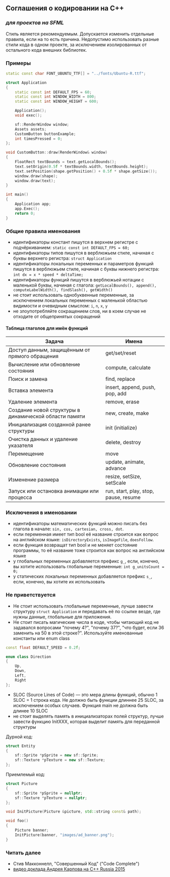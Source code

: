 ## Соглашения о кодировании на C++
### _для проектов на SFML_

Стиль является рекомендуемым. Допускается изменить отдельные правила, если на то есть причина. Недопустимо использовать разные стили кода в одном проекте, за исключением изолированных от остального кода внешних библиотек.

### Примеры
```cpp
static const char FONT_UBUNTU_TTF[] = "../fonts/Ubuntu-R.ttf";

struct Application
{
    static const int DEFAULT_FPS = 60;
    static const int WINDOW_WIDTH = 800;
    static const int WINDOW_HEIGHT = 600;

    Application();
    void exec();

    sf::RenderWindow window;
    Assets assets;
    CustomButton buttonExample;
    int timesPressed = 0;
};

void CustomButton::draw(RenderWindow& window)
{
    FloatRect textBounds = text.getLocalBounds();
    text.setOrigin(0.5f * textBounds.width, textBounds.height);
    text.setPosition(shape.getPosition() + 0.5f * shape.getSize());
    window.draw(shape);
    window.draw(text);
}

int main()
{
    Application app;
    app.Exec();
    return 0;
}
```

### Общие правила именования

- идентификаторы констант пишутся в верхнем регистре с подчёркиванием: ```static const int DEFAULT_FPS = 60;```
- идентификаторы типов пишутся в верблюжьем стиле, начиная с буквы верхнего регистра: ```struct Application```
- идентификаторы локальных переменных и параметров функций пишутся в верблюжьем стиле, начиная с буквы нижнего регистра: ```int dx = x * speed * deltaTime;```
- идентификаторы функций пишутся в верблюжьей нотации с маленькой буквы, начиная с глагола: ```getLocalBounds(), append(), computeLabelWidth(), findSlash(), getWidth()```
- не стоит использовать однобуквенные переменные, за исключением локальных переменных с маленькой областью видимости и очевидным смыслом: ```i```, ```n```, ```x```, ```y```
- не злоупотребляйте сокращением слов, ни в коем случае не отходите от общепринятых сокращений

#### Таблица глаголов для имён функций

| Задача       | Имена        |
| ------------ | ------------ |
| Доступ данным, защищённым от прямого обращения | get/set/reset |
| Вычисление или обновление состояния | compute, calculate |
| Поиск и замена | find, replace |
| Вставка элемента | insert, append, push, pop, add |
| Удаление элемента | remove, erase |
| Создание новой структуры в динамической области памяти | new, create, make |
| Инициализация созданной ранее структуры | init (initialize) |
| Очистка данных и удаление указателя | delete, destroy |
| Перемещение | move |
| Обновление состояния | update, animate, advance|
| Изменение размера | resize, setSize, setScale|
| Запуск или остановка анимации или процесса | run, start, play, stop, pause, resume|

### Исключения в именовании

- идентификаторы математических функций можно писать без глагола в начале: ```sin, cos, cartesian, cross, dot```.
- если переменная имеет тип bool её название строится как вопрос на английском языке: ```isDirectoryExists```, ```isImageFile```, ```doesFollow```.
- если функция возвращат тип bool и не меняет состояние программы, то её название тоже строится как вопрос на английском языке
- у глобальных переменных добавляется префикс ```g_```, если, конечно, вы хотите использовать глобальные переменные: ```int g_unitsCount = 0;```
- у статических локальных переменных добавляется префикс ```s_```, если, конечно, вы хотите их использовать

### Не приветствуется

- Не стоит использовать глобальные переменные, лучше завести структуру ```struct Application``` и передавать её по ссылке везде, где нужны данные, глобальные для приложения.
- Не стоит писать магические числа в коде, чтобы читающий код не задавался вопросами "почему 4?", "почему 37?", "что будет, если 36 заменить на 50 в этой строке?". Используйте именованные константы или enum class
```cpp
const float DEFAULT_SPEED = 0.2f;

enum class Direction
{
    Up,
    Down,
    Left,
    Right
};
```
- SLOC (Source Lines of Code) — это мера длины функций, обычно 1 SLOC = 1 строка кода. Не должно быть функции длиннее 25 SLOC, за исключением особых случаев. Функция main не должна быть длинее 10 SLOC
- не стоит выделять память в инициализаторах полей структур, лучше завести функцию InitXXX, которая выделит память для переданной структуры

Дурной код:
```cpp
struct Entity
{
    sf::Sprite *pSprite = new sf::Sprite;
    sf::Texture *pTexture = new sf::Texture;
};
```
Приемлемый код:
```cpp
struct Picture
{
    sf::Sprite *pSprite = nullptr;
    sf::Texture *pTexture = nullptr;
};

void InitPicture(Picture &picture, std::string const& path);

void foo()
{
    Picture banner;
    InitPicture(banner, "images/ad_banner.png");
}
```

### Читать далее
- Стив Макконнелл, "Совершенный Код" ("Code Complete")
- [видео доклада Андрея Карпова на C++ Russia 2015](https://www.youtube.com/watch?v=fqmk67ivDTU&index=9&list=PLrs_DcVZNww22J_uDSJn7bLNOlly7n8p2)

